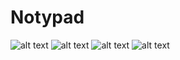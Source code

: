 # Notypad
![alt text](https://github.com/MathieuRodri/Notypad/blob/main/github_images/index.png)
![alt text](https://github.com/MathieuRodri/Notypad/blob/main/github_images/editor.png)
![alt text](https://github.com/MathieuRodri/Notypad/blob/main/github_images/login.png)
![alt text](https://github.com/MathieuRodri/Notypad/blob/main/github_images/signup.png)
